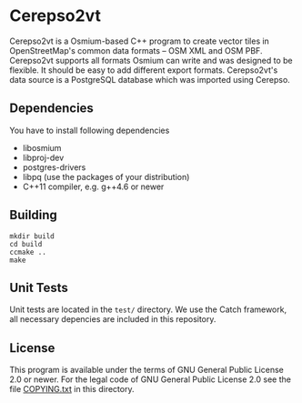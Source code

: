 Cerepso2vt
==========

Cerepso2vt is a Osmium-based C++ program to create vector tiles in
OpenStreetMap's common data formats – OSM XML and OSM PBF. Cerepso2vt
supports all formats Osmium can write and was designed to be flexible.
It should be easy to add different export formats.
Cerepso2vt's data source is a PostgreSQL database which was imported
using Cerepso.


Dependencies
------------

You have to install following dependencies

* libosmium
* libproj-dev
* postgres-drivers
* libpq (use the packages of your distribution)
* C++11 compiler, e.g. g++4.6 or newer


Building
--------

```
mkdir build
cd build
ccmake ..
make
```


Unit Tests
----------

Unit tests are located in the `test/` directory. We use the Catch framework, all
necessary depencies are included in this repository.


License
-------
This program is available under the terms of GNU General Public License 2.0 or
newer. For the legal code of GNU General Public License 2.0 see the file [COPYING.txt](COPYING.txt) in this directory.
